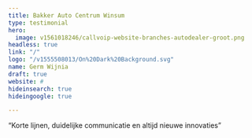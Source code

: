 ```yaml
---
title: Bakker Auto Centrum Winsum
type: testimonial
hero:
  image: v1561018246/callvoip-website-branches-autodealer-groot.png
headless: true
link: "/"
logo: "/v1555508013/On%20Dark%20Background.svg"
name: Germ Wijnia
draft: true
website: #
hideinsearch: true
hideingoogle: true

---
```

“Korte lijnen, duidelijke communicatie en altijd nieuwe innovaties”

